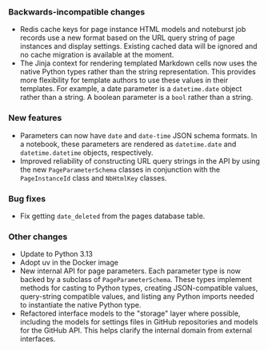 ### Backwards-incompatible changes

- Redis cache keys for page instance HTML models and noteburst job records use a new format based on the URL query string of page instances and display settings. Existing cached data will be ignored and no cache migration is available at the moment.
- The Jinja context for rendering templated Markdown cells now uses the native Python types rather than the string representation. This provides more flexibility for template authors to use these values in their templates. For example, a date parameter is a `datetime.date` object rather than a string. A boolean parameter is a `bool` rather than a string.

### New features

- Parameters can now have `date` and `date-time` JSON schema formats. In a notebook, these parameters are rendered as `datetime.date` and `datetime.datetime` objects, respectively.
- Improved reliability of constructing URL query strings in the API by using the new `PageParameterSchema` classes in conjunction with the `PageInstanceId` class and `NbHtmlKey` classes.

### Bug fixes

- Fix getting `date_deleted` from the pages database table.

### Other changes

- Update to Python 3.13
- Adopt uv in the Docker image
- New internal API for page parameters. Each parameter type is now backed by a subclass of `PageParameterSchema`. These types implement methods for casting to Python types, creating JSON-compatible values, query-string compatible values, and listing any Python imports needed to instantiate the native Python type.
- Refactored interface models to the "storage" layer where possible, including the models for settings files in GitHub repositories and models for the GitHub API. This helps clarify the internal domain from external interfaces.
